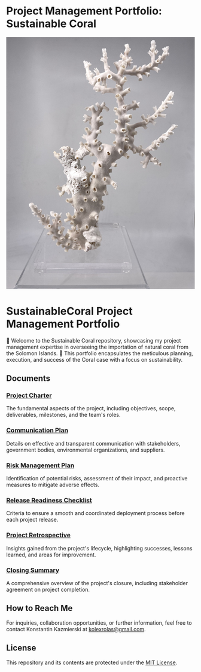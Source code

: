 # Project Management Portfolio: Sustainable Coral 
![Image Alt Text](IMG_0061.jpg)
# SustainableCoral Project Management Portfolio

🌊 Welcome to the Sustainable Coral repository, showcasing my project management expertise in overseeing the importation of natural coral from the Solomon Islands. 🐚 This portfolio encapsulates the meticulous planning, execution, and success of the Coral case with a focus on sustainability.

## Documents

### [Project Charter](link_to_project_charter.md)
The fundamental aspects of the project, including objectives, scope, deliverables, milestones, and the team's roles.

### [Communication Plan](link_to_communication_plan.md)
Details on effective and transparent communication with stakeholders, government bodies, environmental organizations, and suppliers.

### [Risk Management Plan](link_to_risk_management_plan.md)
Identification of potential risks, assessment of their impact, and proactive measures to mitigate adverse effects.

### [Release Readiness Checklist](link_to_release_readiness_checklist.md)
Criteria to ensure a smooth and coordinated deployment process before each project release.

### [Project Retrospective](link_to_project_retrospective.md)
Insights gained from the project's lifecycle, highlighting successes, lessons learned, and areas for improvement.

### [Closing Summary](link_to_closing_summary.md)
A comprehensive overview of the project's closure, including stakeholder agreement on project completion.

## How to Reach Me

For inquiries, collaboration opportunities, or further information, feel free to contact Konstantin Kazmierski at kolexrolas@gmail.com.

## License

This repository and its contents are protected under the [MIT License](link_to_license.md).
